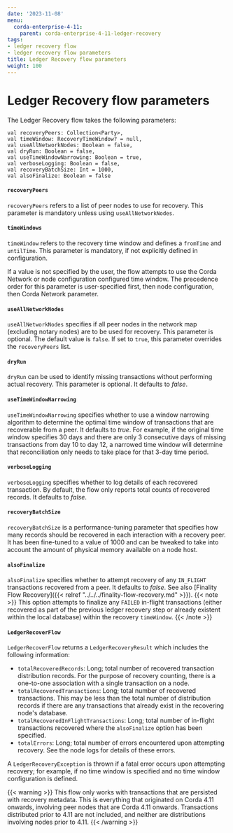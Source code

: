 ```yaml
---
date: '2023-11-08'
menu:
  corda-enterprise-4-11:
    parent: corda-enterprise-4-11-ledger-recovery
tags:
- ledger recovery flow
- ledger recovery flow parameters
title: Ledger Recovery flow parameters
weight: 100
---
```


# Ledger Recovery flow parameters

The Ledger Recovery flow takes the following parameters:

```
val recoveryPeers: Collection<Party>,
val timeWindow: RecoveryTimeWindow? = null,
val useAllNetworkNodes: Boolean = false,
val dryRun: Boolean = false,
val useTimeWindowNarrowing: Boolean = true,
val verboseLogging: Boolean = false,
val recoveryBatchSize: Int = 1000,
val alsoFinalize: Boolean = false
```

#### `recoveryPeers`

`recoveryPeers` refers to a list of peer nodes to use for recovery. This parameter is mandatory unless using `useAllNetworkNodes`.

#### `timeWindows`

`timeWindow` refers to the recovery time window and defines a `fromTime` and `untilTime`. This parameter is mandatory,
if not explicitly defined in configuration.

If a value is not specified by the user, the flow attempts to use the Corda Network or node configuration configured time window.
The precedence order for this parameter is user-specified first, then node configuration, then Corda Network parameter.

#### `useAllNetworkNodes`

`useAllNetworkNodes` specifies if all peer nodes in the network map (excluding notary nodes) are to be used for recovery.
This parameter is optional. The default value is `false`. If set to `true`, this parameter overrides the `recoveryPeers` list.

#### `dryRun`

`dryRun` can be used to identify missing transactions without performing actual recovery. This parameter is optional. It defaults to *false*.

#### `useTimeWindowNarrowing`

`useTimeWindowNarrowing` specifies whether to use a window narrowing algorithm to determine the optimal time window of transactions
that are recoverable from a peer. It defaults to *true*.
For example, if the original time window specifies 30 days and there are only 3 consecutive days of missing transactions
from day 10 to day 12, a narrowed time window will determine that reconciliation only needs to take place for that 3-day time period.

#### `verboseLogging`

`verboseLogging` specifies whether to log details of each recovered transaction. By default, the flow only reports
total counts of recovered records. It defaults to *false*.

#### `recoveryBatchSize`

`recoveryBatchSize` is a performance-tuning parameter that specifies how many records should be recovered in each interaction with
a recovery peer. It has been fine-tuned to a value of 1000 and can be tweaked to take into account the amount of physical memory
available on a node host.

#### `alsoFinalize`

`alsoFinalize` specifies whether to attempt recovery of any `IN_FLIGHT` transactions recovered from a peer.
It defaults to *false*. See also [Finality Flow Recovery]({{< relref "../../../finality-flow-recovery.md" >}}).
{{< note >}}
This option attempts to finalize any `FAILED` in-flight transactions (either recovered as part of the previous
ledger recovery step or already existent within the local database) within the recovery `timeWindow`.
{{< /note >}}

#### `LedgerRecoverFlow`

`LedgerRecoverFlow` returns a `LedgerRecoveryResult` which includes the following information:

* `totalRecoveredRecords`: Long; total number of recovered transaction distribution records. For the purpose of recovery counting,
  there is a one-to-one association with a single transaction on a node.
* `totalRecoveredTransactions`: Long; total number of recovered transactions. This may be less than the total number of distribution records
  if there are any transactions that already exist in the recovering node's database.
* `totalRecoveredInFlightTransactions`: Long; total number of in-flight transactions recovered where the `alsoFinalize` option has been specified.
* `totalErrors`: Long; total number of errors encountered upon attempting recovery. See the node logs for details of these errors.

A `LedgerRecoveryException` is thrown if a fatal error occurs upon attempting recovery; for example, if no time window is
specified and no time window configuration is defined.

{{< warning >}}
This flow only works with transactions that are persisted with recovery metadata.
This is everything that originated on Corda 4.11 onwards, involving peer nodes that are Corda 4.11 onwards.
Transactions distributed prior to 4.11 are not included, and neither are distributions involving nodes prior to 4.11.
{{< /warning >}}
